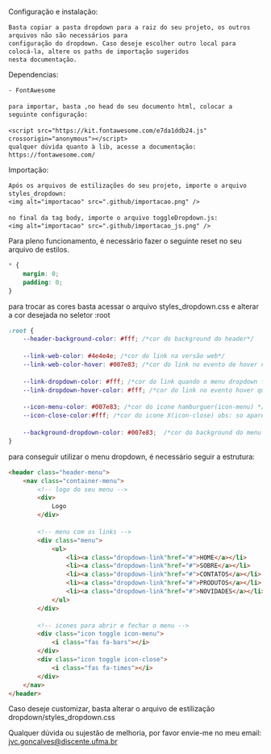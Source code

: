 Configuração e instalação:

    Basta copiar a pasta dropdown para a raiz do seu projeto, os outros arquivos não são necessários para
    configuração do dropdown. Caso deseje escolher outro local para colocá-la, altere os paths de importação sugeridos
    nesta documentação.

Dependencias:

    - FontAwesome

    para importar, basta ,no head do seu documento html, colocar a seguinte configuração:

    <script src="https://kit.fontawesome.com/e7da1ddb24.js" crossorigin="anonymous"></script>
    qualquer dúvida quanto à lib, acesse a documentação: https://fontawesome.com/
    

Importação:

    Após os arquivos de estilizações do seu projeto, importe o arquivo styles_dropdown:
    <img alt="importacao" src=".github/importacao.png" />

    no final da tag body, importe o arquivo toggleDropdown.js:
    <img alt="importacao" src=".github/importacao_js.png" />
     

Para pleno funcionamento, é necessário fazer o seguinte reset no seu arquivo de estilos.

```css
* {
    margin: 0;
    padding: 0;
}
```

para trocar as cores basta acessar o arquivo styles_dropdown.css e alterar a cor desejada no seletor :root
```css
:root {
    --header-background-color: #fff; /*cor do background do header*/
   
    --link-web-color: #4e4e4e; /*cor do link na versão web*/
    --link-web-color-hover: #007e83; /*cor do link no evento de hover na versão web*/
   
    --link-dropdown-color: #fff; /*cor do link quando o menu dropdown for aberto*/
    --link-dropdown-hover-color: #fff; /*cor do link no evento hover quando o menu dropdown for aberto*/
   
    --icon-menu-color: #007e83; /*cor do icone hamburguer(icon-menu) */
    --icon-close-color:#fff; /*cor do icone X(icon-close) obs: so aparece quando abrir o dropdown */
   
    --background-dropdown-color: #007e83;  /*cor do background do menu dropdown quando for aberto*/
}
```
para conseguir utilizar o menu dropdown, é necessário seguir a estrutura:

```html
<header class="header-menu">
    <nav class="container-menu">
        <!-- logo do seu menu -->
        <div>
            Logo
        </div>

        <!-- menu com os links -->
        <div class="menu">
            <ul>
                <li><a class="dropdown-link"href="#">HOME</a></li>
                <li><a class="dropdown-link"href="#">SOBRE</a></li>
                <li><a class="dropdown-link"href="#">CONTATOS</a></li>
                <li><a class="dropdown-link"href="#">PRODUTOS</a></li>
                <li><a class="dropdown-link"href="#">NOVIDADES</a></li>
            </ul>
        </div>

        <!-- icones para abrir e fechar o menu -->
        <div class="icon toggle icon-menu">
            <i class="fas fa-bars"></i>
        </div>
        <div class="icon toggle icon-close">
            <i class="fas fa-times"></i>
        </div>
    </nav>
</header>
```
Caso deseje customizar, basta alterar o arquivo de estilização dropdown/styles_dropdown.css

Qualquer dúvida ou sujestão de melhoria, por favor envie-me no meu email: jvc.goncalves@discente.ufma.br